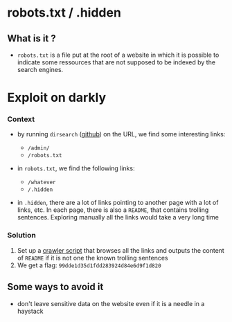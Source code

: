 # robots.txt / .hidden

## What is it ?

* `robots.txt` is a file put at the root of a website in which it is possible to indicate some ressources that are not supposed to be indexed by the search engines.

# Exploit on darkly

### Context

* by running `dirsearch` ([github](https://github.com/maurosoria/dirsearch)) on the URL, we find some interesting links:
	* `/admin/`
	* `/robots.txt`

* in `robots.txt`, we find the following links:
	* `/whatever`
	* `/.hidden`

* in `.hidden`, there are a lot of links pointing to another page with a lot of links, etc. In each page, there is also a `README`, that contains trolling sentences. Exploring manually all the links would take a very long time

### Solution

1. Set up a [crawler script](./crawler.py) that browses all the links and outputs the content of `README` if it is not one the known trolling sentences
2. We get a flag: `99dde1d35d1fdd283924d84e6d9f1d820`

## Some ways to avoid it

* don't leave sensitive data on the website even if it is a needle in a haystack